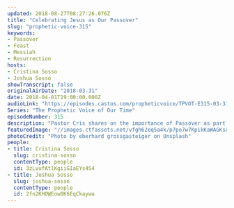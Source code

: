 ```yaml
---
updated: 2018-08-27T08:27:26.076Z
title: "Celebrating Jesus as Our Passover"
slug: "prophetic-voice-315"
keywords:
- Passover
- Feast
- Messiah
- Resurrection
hosts:
- Cristina Sosso
- Joshua Sosso
showTranscript: false
originalAirDate: "2018-03-31"
date: 2018-04-01T19:00:00.000Z
audioLink: "https://episodes.castos.com/propheticvoice/TPVOT-E315-03-31-18-and-04-01-18-Celebrating-Jesus-as-Our-Passover.mp3"
Series: "The Prophetic Voice of Our Time"
episodeNumber: 315
description: "Pastor Cris shares on the importance of Passover as part of our redemption story through our Lord Jesus Christ. Part of this episode is a re-run from last year."
featuredImage: "//images.ctfassets.net/vfgh62eq5a4k/p7po7w7KpikKaWAGKsqwg/75b119d263a036a8897b4e0199051f59/eberhard-grossgasteiger-398985-unsplash__1_.jpg"
photoCredit: "Photo by eberhard grossgasteiger on Unsplash"
people:
- title: Cristina Sosso
  slug: cristina-sosso
  contentType: people
  id: 3zLvufAtlKgiiGIaEYs4S4
- title: Joshua Sosso
  slug: joshua-sosso
  contentType: people
  id: 2fn2KHOWEow0K6EqCkaywa
---
```


